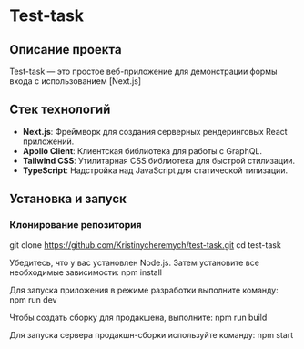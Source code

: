 # Test-task

## Описание проекта

Test-task — это простое веб-приложение для демонстрации формы входа с использованием [Next.js]

## Стек технологий

- **Next.js**: Фреймворк для создания серверных рендеринговых React приложений.
- **Apollo Client**: Клиентская библиотека для работы с GraphQL.
- **Tailwind CSS**: Утилитарная CSS библиотека для быстрой стилизации.
- **TypeScript**: Надстройка над JavaScript для статической типизации.

## Установка и запуск

### Клонирование репозитория

git clone https://github.com/Kristinycheremych/test-task.git
cd test-task

Убедитесь, что у вас установлен Node.js. Затем установите все необходимые зависимости:
npm install

Для запуска приложения в режиме разработки выполните команду:
npm run dev

Чтобы создать сборку для продакшена, выполните:
npm run build

Для запуска сервера продакшн-сборки используйте команду:
npm start


